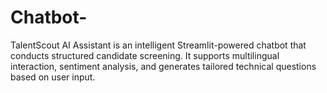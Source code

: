 # Chatbot-
TalentScout AI Assistant is an intelligent Streamlit-powered chatbot that conducts structured candidate screening. It supports multilingual interaction, sentiment analysis, and generates tailored technical questions based on user input.
